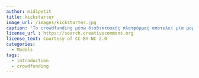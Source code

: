 ```yaml
---
author: midipetit
title: kickstarter
image_url: /images/kickstarter.jpg
caption: 'Το crowdfunding μέσω διαδικτυακής πλατφόρμας αποτελεί μία μορφή χρηματοδότησης από το πλήθος. Το Kickstarter είναι μία τέτοια πλατφόρμα όπου οποιοσδήποτε μπορεί να χρηματοδοτήσει το project ενός ατόμου. Με τον τρόπο αυτό, ο καθένας προσφέρει κάποιο ποσό για την χρηματοδότηση ενός project, με αντάλλαγμα να αγοράσει το προϊόν σε χαμηλότερη τιμή από αυτήν που θα έχει όταν θα κυκλοφορήσει στην αγορά.'
license_url : https://search.creativecommons.org
license_text: Courtesy of CC BY-NC 2.0 
categories:
  - Models
tags:
  - introduction
  - crowdfunding
---
```

